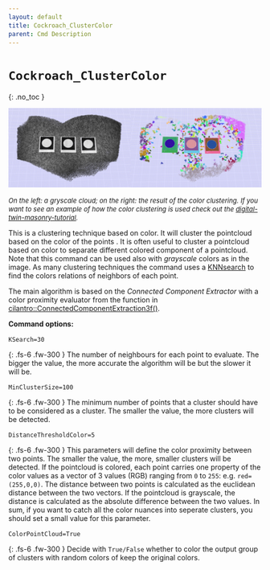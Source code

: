 ```yaml
---
layout: default
title: Cockroach_ClusterColor
parent: Cmd Description
---
```


# `Cockroach_ClusterColor`
{: .no_toc }

![img_planesegmentation](https://github.com/ibois-epfl/Cockroach-documentation/blob/docu-alpha/img/cmds/cockroach_clustercolor.jpg?raw=true)

 <font size="2"><i> On the left: a gryscale cloud; on the right: the result of the color clustering. If you want to see an example of how the color clustering is used check out the <a href="https://ibois-epfl.github.io/Cockroach-documentation/docs/tutorials/digital-twin-of-masonry-stone-wall-b/">digital-twin-masonry-tutorial</a>. </i></font>

This is a clustering technique based on color. It will cluster the pointcloud based on the color of the points . It is often useful to cluster a pointcloud based on color to separate different colored component of a pointcloud. Note that this command can be used also with *grayscale* colors as in the image. As many clustering techniques the command uses a [KNNsearch](https://en.wikipedia.org/wiki/K-nearest_neighbors_algorithm) to find the colors relations of neighbors of each point.

The main algorithm is based on the *Connected Component Extractor* with a color proximity evaluator from the function in [cilantro::ConnectedComponentExtraction3f()](https://github.com/kzampog/cilantro/blob/57ad1a397b73b6f4bbf9604fd75f8fe4363206a7/include/cilantro/clustering/connected_component_extraction.hpp#L23).

**Command options:**
```
KSearch=30
```
{: .fs-6 .fw-300 }
The number of neighbours for each point to evaluate. The bigger the value, the more accurate the algorithm will be but the slower it will be.

```
MinClusterSize=100
```
{: .fs-6 .fw-300 }
The minimum number of points that a cluster should have to be considered as a cluster. The smaller the value, the more clusters will be detected.

```
DistanceThresholdColor=5
```
{: .fs-6 .fw-300 }
This parameters will define the color proximity between two points. The smaller the value, the more, smaller clusters will be detected. If the pointcloud is colored, each point carries one property of the color values as a vector of 3 values (RGB) ranging from `0` to `255`: e.g. `red=(255,0,0)`. The distance between two points is calculated as the euclidean distance between the two vectors. If the pointcloud is grayscale, the distance is calculated as the absolute difference between the two values. In sum, if you want to catch all the color nuances into seperate clusters, you should set a small value for this parameter.

```
ColorPointCloud=True
```
{: .fs-6 .fw-300 }
Decide with `True/False` whether to color the output group of clusters with random colors of keep the original colors.



